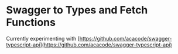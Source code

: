 # Swagger to Types and Fetch Functions

Currently experimenting with [https://github.com/acacode/swagger-typescript-api](https://github.com/acacode/swagger-typescript-api)
